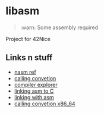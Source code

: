 # libasm

> :warn: Some assembly required

Project for 42Nice


## Links n stuff

- [nasm ref](https://www.cs.uaf.edu/2017/fall/cs301/reference/x86_64.html)
- [calling convetion](https://en.wikipedia.org/wiki/X86_calling_conventions)
- [compiler explorer](https://godbolt.org/)
- [linking asm to C](https://stackoverflow.com/questions/24991944/linking-c-with-nasm#answer-24992571)
- [linking with asm](https://wjwrobot.github.io/2020/01/28/Link-Static-Dynamic-Library-in-C-C-on-Linux/)
- [calling convetion x86_64](https://www.nasm.us/doc/nasmdo12.html)

